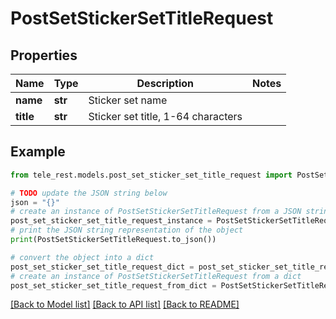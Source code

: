 # PostSetStickerSetTitleRequest


## Properties

Name | Type | Description | Notes
------------ | ------------- | ------------- | -------------
**name** | **str** | Sticker set name | 
**title** | **str** | Sticker set title, 1-64 characters | 

## Example

```python
from tele_rest.models.post_set_sticker_set_title_request import PostSetStickerSetTitleRequest

# TODO update the JSON string below
json = "{}"
# create an instance of PostSetStickerSetTitleRequest from a JSON string
post_set_sticker_set_title_request_instance = PostSetStickerSetTitleRequest.from_json(json)
# print the JSON string representation of the object
print(PostSetStickerSetTitleRequest.to_json())

# convert the object into a dict
post_set_sticker_set_title_request_dict = post_set_sticker_set_title_request_instance.to_dict()
# create an instance of PostSetStickerSetTitleRequest from a dict
post_set_sticker_set_title_request_from_dict = PostSetStickerSetTitleRequest.from_dict(post_set_sticker_set_title_request_dict)
```
[[Back to Model list]](../README.md#documentation-for-models) [[Back to API list]](../README.md#documentation-for-api-endpoints) [[Back to README]](../README.md)


